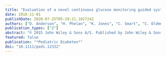 ```yaml
---
title: "Evaluation of a novel continuous glucose monitoring guided system for adjustment of insulin dosing – PumpTune: a randomized controlled trial"
date: 2016-11-01
publishDate: 2020-07-25T05:29:21.182724Z
authors: ["D. Anderson", "H. Phelan", "K. Jones", "C. Smart", "C. Oldmeadow", "B. King", "P. Crock"]
publication_types: ["2"]
abstract: "© 2015 John Wiley & Sons A/S. Published by John Wiley & Sons Ltd Objective: Retrospective continuous glucose monitoring (CGM) can guide insulin pump adjustments, however, interpretation of data and recommending new pump settings is complex and subjective. We aimed to compare the safety and glycaemic profiles of children after their diabetologist or a novel algorithm (PumpTune) adjusted their insulin pump settings. Research design and methods: In a randomized cross-over trial of 22 patients aged 6–14 yr with type 1 diabetes with mean Hba1c 7.4% (57 mmol/mol) using CSII, CGM was used over two periods each of 6.5 d to assess percentage time glucose remained within, above and below 3.9–10.0 mmol/L. Before the start of one period pump settings were adjusted by the patient's diabetologist, and before the other insulin pump settings were adjusted by PumpTune. Results: A total of 63.4% of the sensor glucose levels were within target range with PumpTune settings and 57.4% were within range with the clinician settings (p = 0.016). The time spent above target range with PumpTune was 26.9% and with clinician settings was 33.5% (p = 0.021). The time spent below target range with PumpTune was 9.7% and with clinician settings was 9.2% (p = 0.77). The mean number of times when a sensor glucose level textless2.75 mmol/L was recorded with PumpTune settings was 2.9 compared with 3.7 with clinician settings (p = 0.39). There were no serious adverse outcomes and no difference in parent-assessed satisfaction. Conclusions: Automated insulin pump adjustment with PumpTune is feasible and warrants testing in a larger more varied population over a longer time. In this well-controlled group of children, PumpTune achieved a more favorable glucose profile."
featured: false
publication: "*Pediatric Diabetes*"
doi: "10.1111/pedi.12332"
---
```


